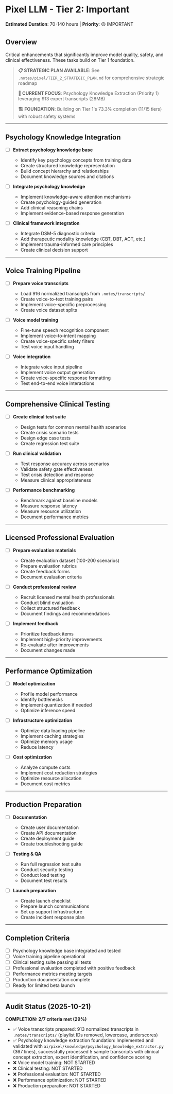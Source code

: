 # Pixel LLM - Tier 2: Important
**Estimated Duration**: 70-140 hours | **Priority**: 🟡 IMPORTANT

## Overview
Critical enhancements that significantly improve model quality, safety, and clinical effectiveness. These tasks build on Tier 1 foundation.

> **📋 STRATEGIC PLAN AVAILABLE**: See `.notes/pixel/TIER_2_STRATEGIC_PLAN.md` for comprehensive strategic roadmap
> 
> **🎯 CURRENT FOCUS**: Psychology Knowledge Extraction (Priority 1) leveraging 913 expert transcripts (28MB)
> 
> **🏗 FOUNDATION**: Building on Tier 1's 73.3% completion (11/15 tiers) with robust safety systems

---

## Psychology Knowledge Integration

- [ ] **Extract psychology knowledge base**
  - Identify key psychology concepts from training data
  - Create structured knowledge representation
  - Build concept hierarchy and relationships
  - Document knowledge sources and citations

- [ ] **Integrate psychology knowledge**
  - Implement knowledge-aware attention mechanisms
  - Create psychology-guided generation
  - Add clinical reasoning chains
  - Implement evidence-based response generation

- [ ] **Clinical framework integration**
  - Integrate DSM-5 diagnostic criteria
  - Add therapeutic modality knowledge (CBT, DBT, ACT, etc.)
  - Implement trauma-informed care principles
  - Create clinical decision support

---

## Voice Training Pipeline

- [ ] **Prepare voice transcripts**
  - Load 916 normalized transcripts from `.notes/transcripts/`
  - Create voice-to-text training pairs
  - Implement voice-specific preprocessing
  - Create voice dataset splits

- [ ] **Voice model training**
  - Fine-tune speech recognition component
  - Implement voice-to-intent mapping
  - Create voice-specific safety filters
  - Test voice input handling

- [ ] **Voice integration**
  - Integrate voice input pipeline
  - Implement voice output generation
  - Create voice-specific response formatting
  - Test end-to-end voice interactions

---

## Comprehensive Clinical Testing

- [ ] **Create clinical test suite**
  - Design tests for common mental health scenarios
  - Create crisis scenario tests
  - Design edge case tests
  - Create regression test suite

- [ ] **Run clinical validation**
  - Test response accuracy across scenarios
  - Validate safety gate effectiveness
  - Test crisis detection and response
  - Measure clinical appropriateness

- [ ] **Performance benchmarking**
  - Benchmark against baseline models
  - Measure response latency
  - Measure resource utilization
  - Document performance metrics

---

## Licensed Professional Evaluation

- [ ] **Prepare evaluation materials**
  - Create evaluation dataset (100-200 scenarios)
  - Prepare evaluation rubrics
  - Create feedback forms
  - Document evaluation criteria

- [ ] **Conduct professional review**
  - Recruit licensed mental health professionals
  - Conduct blind evaluation
  - Collect structured feedback
  - Document findings and recommendations

- [ ] **Implement feedback**
  - Prioritize feedback items
  - Implement high-priority improvements
  - Re-evaluate after improvements
  - Document changes made

---

## Performance Optimization

- [ ] **Model optimization**
  - Profile model performance
  - Identify bottlenecks
  - Implement quantization if needed
  - Optimize inference speed

- [ ] **Infrastructure optimization**
  - Optimize data loading pipeline
  - Implement caching strategies
  - Optimize memory usage
  - Reduce latency

- [ ] **Cost optimization**
  - Analyze compute costs
  - Implement cost reduction strategies
  - Optimize resource allocation
  - Document cost metrics

---

## Production Preparation

- [ ] **Documentation**
  - Create user documentation
  - Create API documentation
  - Create deployment guide
  - Create troubleshooting guide

- [ ] **Testing & QA**
  - Run full regression test suite
  - Conduct security testing
  - Conduct load testing
  - Document test results

- [ ] **Launch preparation**
  - Create launch checklist
  - Prepare launch communications
  - Set up support infrastructure
  - Create incident response plan

---

## Completion Criteria
- [ ] Psychology knowledge base integrated and tested
- [ ] Voice training pipeline operational
- [ ] Clinical testing suite passing all tests
- [ ] Professional evaluation completed with positive feedback
- [ ] Performance metrics meeting targets
- [ ] Production documentation complete
- [ ] Ready for limited beta launch

---

## Audit Status (2025-10-21)
**COMPLETION: 2/7 criteria met (29%)**
- ✅ Voice transcripts prepared: 913 normalized transcripts in `.notes/transcripts/` (playlist IDs removed, lowercase, underscores)
- ✅ Psychology knowledge extraction foundation: Implemented and validated with `ai/pixel/knowledge/psychology_knowledge_extractor.py` (367 lines), successfully processed 5 sample transcripts with clinical concept extraction, expert identification, and confidence scoring
- ❌ Voice model training: NOT STARTED
- ❌ Clinical testing: NOT STARTED
- ❌ Professional evaluation: NOT STARTED
- ❌ Performance optimization: NOT STARTED
- ❌ Production preparation: NOT STARTED

